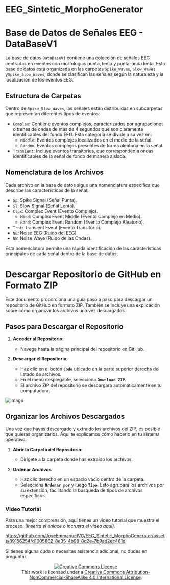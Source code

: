 
# EEG_Sintetic_MorphoGenerator

# Base de Datos de Señales EEG - DataBaseV1

La base de datos `DataBaseV1` contiene una colección de señales EEG centradas en eventos con morfologías punta, lenta y punta-onda lenta. Esta base de datos está organizada en las carpetas `Spike_Waves`, `Slow_Waves` y`Spike_Slow_Waves`, donde se clasifican las señales según la naturaleza y la localización de los eventos EEG.

## Estructura de Carpetas

Dentro de `Spike_Slow_Waves`, las señales están distribuidas en subcarpetas que representan diferentes tipos de eventos:

- `Complex`: Contiene eventos complejos, caracterizados por agrupaciones o trenes de ondas de más de 4 segundos que son claramente identificables del fondo EEG. Esta categoría se divide a su vez en:
    - `Middle`: Eventos complejos localizados en el medio de la señal.
    - `Random`: Eventos complejos presentes de forma aleatoria en la señal.
- `Transient`: Incluye eventos transitorios, que corresponden a ondas identificables de la señal de fondo de manera aislada.

## Nomenclatura de los Archivos

Cada archivo en la base de datos sigue una nomenclatura específica que describe las características de la señal:

- `Sp`: Spike Signal (Señal Punta).
- `Sl`: Slow Signal (Señal Lenta).
- `Clpx`: Complex Event (Evento Complejo).
    - `Midd`: Complex Event Middle (Evento Complejo en Medio).
    - `Rand`: Complex Event Random (Evento Complejo Aleatorio).
- `Trnt`: Transient Event (Evento Transitorio).
- `NE`: Noise EEG (Ruido del EEG).
- `NW`: Noise Wave (Ruido de las Ondas).

Esta nomenclatura permite una rápida identificación de las características principales de cada señal dentro de la base de datos.


# Descargar Repositorio de GitHub en Formato ZIP

Este documento proporciona una guía paso a paso para descargar un repositorio de GitHub en formato ZIP. También se incluye una explicación sobre cómo organizar los archivos una vez descargados.

## Pasos para Descargar el Repositorio

1. **Acceder al Repositorio**: 
   - Navega hasta la página principal del repositorio en GitHub.

2. **Descargar el Repositorio**:
   - Haz clic en el botón **`Code`** ubicado en la parte superior derecha del listado de archivos.
   - En el menú desplegable, selecciona **`Download ZIP`**.
   - El archivo ZIP del repositorio se descargará automáticamente en tu computadora.

![image](https://github.com/JoseEmmanuelVG/EEG_Sintetic_MorphoGenerator/assets/89156254/ef25b438-9f3f-4824-bbc8-60b1a4a8838f)

## Organizar los Archivos Descargados

Una vez que hayas descargado y extraído los archivos del ZIP, es posible que quieras organizarlos. Aquí te explicamos cómo hacerlo en tu sistema operativo.

1. **Abrir la Carpeta del Repositorio**:
   - Dirígete a la carpeta donde has extraído los archivos.

2. **Ordenar Archivos**:
   - Haz clic derecho en un espacio vacío dentro de la carpeta.
   - Selecciona **`Ordenar por`** y luego **`Tipo`**. Esto agrupará los archivos por su extensión, facilitando la búsqueda de tipos de archivos específicos.

### Video Tutorial

Para una mejor comprensión, aquí tienes un video tutorial que muestra el proceso: *(Inserta el enlace o incrusta el video aquí)*.


https://github.com/JoseEmmanuelVG/EEG_Sintetic_MorphoGenerator/assets/89156254/d1005862-8e35-4b98-8d2e-7b9ad2ec461d



Si tienes alguna duda o necesitas asistencia adicional, no dudes en preguntar. 











<p align="center">
<a rel="license" href="http://creativecommons.org/licenses/by-nc-sa/4.0/"><img alt="Creative Commons License" style="border-width:0" src="https://i.creativecommons.org/l/by-nc-sa/4.0/88x31.png" /></a><br />This work is licensed under a <a rel="license" href="http://creativecommons.org/licenses/by-nc-sa/4.0/">Creative Commons Attribution-NonCommercial-ShareAlike 4.0 International License</a>.
</p>

